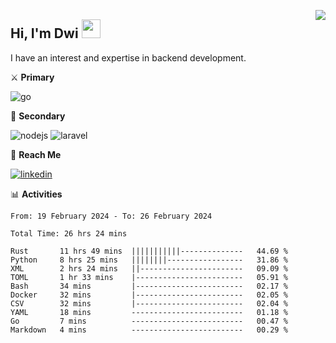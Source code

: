 [<img src="https://komarev.com/ghpvc/?username=masred&color=green&style=flat-square&label=Profile+Views" align="right">](github.com/masred)

## Hi, I'm Dwi <img src="https://raw.githubusercontent.com/MartinHeinz/MartinHeinz/master/wave.gif" width="30px">

I have an interest and expertise in backend development.

⚔️ **Primary**

![go](https://img.shields.io/badge/---?logo=go&label=Golang&style=social)

🔪 **Secondary**

![nodejs](https://img.shields.io/badge/---?logo=node.js&label=Node.js&style=social&logoColor=green)
![laravel](https://img.shields.io/badge/---?logo=laravel&label=Laravel&style=social)

🔗 **Reach Me**

[![linkedin](https://img.shields.io/badge/---?logo=linkedin&label=LinkedIn&style=social)](https://linkedin.com/in/dwifitriyanto)

📊 **Activities**

<!--START_SECTION:waka-->

```all_time
From: 19 February 2024 - To: 26 February 2024

Total Time: 26 hrs 24 mins

Rust       11 hrs 49 mins  |||||||||||--------------   44.69 %
Python     8 hrs 25 mins   ||||||||-----------------   31.86 %
XML        2 hrs 24 mins   ||-----------------------   09.09 %
TOML       1 hr 33 mins    |------------------------   05.91 %
Bash       34 mins         |------------------------   02.17 %
Docker     32 mins         |------------------------   02.05 %
CSV        32 mins         |------------------------   02.04 %
YAML       18 mins         -------------------------   01.18 %
Go         7 mins          -------------------------   00.47 %
Markdown   4 mins          -------------------------   00.29 %
```

<!--END_SECTION:waka-->
